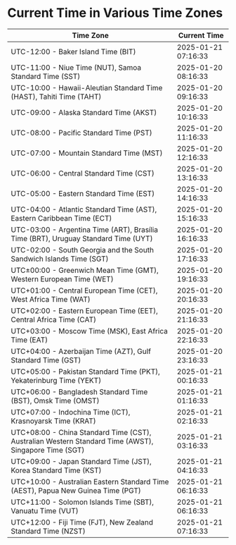 # Current Time in Various Time Zones

| Time Zone | Current Time |
|-----------|--------------|
| UTC-12:00 - Baker Island Time (BIT) | 2025-01-21 07:16:33 |
| UTC-11:00 - Niue Time (NUT), Samoa Standard Time (SST) | 2025-01-20 08:16:33 |
| UTC-10:00 - Hawaii-Aleutian Standard Time (HAST), Tahiti Time (TAHT) | 2025-01-20 09:16:33 |
| UTC-09:00 - Alaska Standard Time (AKST) | 2025-01-20 10:16:33 |
| UTC-08:00 - Pacific Standard Time (PST) | 2025-01-20 11:16:33 |
| UTC-07:00 - Mountain Standard Time (MST) | 2025-01-20 12:16:33 |
| UTC-06:00 - Central Standard Time (CST) | 2025-01-20 13:16:33 |
| UTC-05:00 - Eastern Standard Time (EST) | 2025-01-20 14:16:33 |
| UTC-04:00 - Atlantic Standard Time (AST), Eastern Caribbean Time (ECT) | 2025-01-20 15:16:33 |
| UTC-03:00 - Argentina Time (ART), Brasília Time (BRT), Uruguay Standard Time (UYT) | 2025-01-20 16:16:33 |
| UTC-02:00 - South Georgia and the South Sandwich Islands Time (SGT) | 2025-01-20 17:16:33 |
| UTC±00:00 - Greenwich Mean Time (GMT), Western European Time (WET) | 2025-01-20 19:16:33 |
| UTC+01:00 - Central European Time (CET), West Africa Time (WAT) | 2025-01-20 20:16:33 |
| UTC+02:00 - Eastern European Time (EET), Central Africa Time (CAT) | 2025-01-20 21:16:33 |
| UTC+03:00 - Moscow Time (MSK), East Africa Time (EAT) | 2025-01-20 22:16:33 |
| UTC+04:00 - Azerbaijan Time (AZT), Gulf Standard Time (GST) | 2025-01-20 23:16:33 |
| UTC+05:00 - Pakistan Standard Time (PKT), Yekaterinburg Time (YEKT) | 2025-01-21 00:16:33 |
| UTC+06:00 - Bangladesh Standard Time (BST), Omsk Time (OMST) | 2025-01-21 01:16:33 |
| UTC+07:00 - Indochina Time (ICT), Krasnoyarsk Time (KRAT) | 2025-01-21 02:16:33 |
| UTC+08:00 - China Standard Time (CST), Australian Western Standard Time (AWST), Singapore Time (SGT) | 2025-01-21 03:16:33 |
| UTC+09:00 - Japan Standard Time (JST), Korea Standard Time (KST) | 2025-01-21 04:16:33 |
| UTC+10:00 - Australian Eastern Standard Time (AEST), Papua New Guinea Time (PGT) | 2025-01-21 06:16:33 |
| UTC+11:00 - Solomon Islands Time (SBT), Vanuatu Time (VUT) | 2025-01-21 06:16:33 |
| UTC+12:00 - Fiji Time (FJT), New Zealand Standard Time (NZST) | 2025-01-21 07:16:33 |
